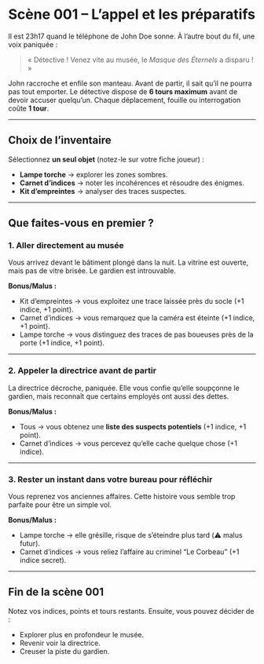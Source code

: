# Scène 001 – L’appel et les préparatifs

Il est 23h17 quand le téléphone de John Doe sonne.
À l’autre bout du fil, une voix paniquée :
> « Détective ! Venez vite au musée, le *Masque des Éternels* a disparu ! »

John raccroche et enfile son manteau. Avant de partir, il sait qu’il ne pourra pas tout emporter.
Le détective dispose de **6 tours maximum** avant de devoir accuser quelqu’un.
Chaque déplacement, fouille ou interrogation coûte **1 tour**.

---

## Choix de l’inventaire

Sélectionnez **un seul objet** (notez-le sur votre fiche joueur) :

- **Lampe torche** → explorer les zones sombres.
- **Carnet d’indices** → noter les incohérences et résoudre des énigmes.
- **Kit d’empreintes** → analyser des traces suspectes.

---

## Que faites-vous en premier ?

### 1. Aller directement au musée
Vous arrivez devant le bâtiment plongé dans la nuit.
La vitrine est ouverte, mais pas de vitre brisée. Le gardien est introuvable.

**Bonus/Malus :**
- Kit d’empreintes → vous exploitez une trace laissée près du socle (+1 indice, +1 point).
- Carnet d’indices → vous remarquez que la caméra est éteinte (+1 indice, +1 point).
- Lampe torche → vous distinguez des traces de pas boueuses près de la porte (+1 indice, +1 point).

---

### 2. Appeler la directrice avant de partir
La directrice décroche, paniquée. Elle vous confie qu’elle soupçonne le gardien, mais reconnaît que certains employés ont aussi des dettes.

**Bonus/Malus :**
- Tous → vous obtenez une **liste des suspects potentiels** (+1 indice, +1 point).
- Carnet d’indices → vous percevez qu’elle cache quelque chose (+1 indice).

---

### 3. Rester un instant dans votre bureau pour réfléchir
Vous reprenez vos anciennes affaires. Cette histoire vous semble trop parfaite pour être un simple vol.

**Bonus/Malus :**
- Lampe torche → elle grésille, risque de s’éteindre plus tard (⚠️ malus futur).
- Carnet d’indices → vous reliez l’affaire au criminel “Le Corbeau” (+1 indice secret).

---

## Fin de la scène 001

Notez vos indices, points et tours restants.
Ensuite, vous pouvez décider de :
- Explorer plus en profondeur le musée.
- Revenir voir la directrice.
- Creuser la piste du gardien.  
